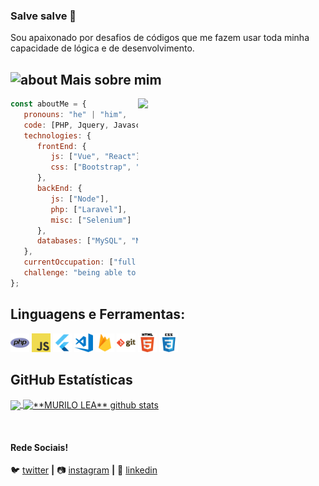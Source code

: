 ### Salve salve 👋

Sou apaixonado por desafios de códigos que me fazem usar toda minha capacidade de lógica e de desenvolvimento.

## <img width="45" alt="about" src="https://raw.github.com/elizarov/elizarov/master/about.png"> Mais sobre mim

<img align="right" width="300" src="https://i2.wp.com/allhtaccess.info/wp-content/uploads/2018/03/programming.gif?fit=1281%2C716&ssl=1" />

```javascript
const aboutMe = {
   pronouns: "he" | "him",
   code: [PHP, Jquery, Javascript, Typescript, HTML, CSS, Flutter],
   technologies: {
      frontEnd: {
         js: ["Vue", "React"],
         css: ["Bootstrap", "Materialize", "Material Design"]
      },
      backEnd: {
         js: ["Node"],
         php: ["Laravel"],
         misc: ["Selenium"]
      },
      databases: ["MySQL", "NoSQL"],
   },
   currentOccupation: ["full stack developer, focusing on web development and some studies in flutter"],
   challenge: "being able to be recognized by my own codes and style",
};
```

## **Linguagens e Ferramentas:**  

<code><img height="30" src="https://raw.githubusercontent.com/github/explore/80688e429a7d4ef2fca1e82350fe8e3517d3494d/topics/php/php.png"></code>
<code><img height="30" src="https://raw.githubusercontent.com/github/explore/80688e429a7d4ef2fca1e82350fe8e3517d3494d/topics/javascript/javascript.png"></code>
<code><img height="30" src="https://raw.githubusercontent.com/github/explore/80688e429a7d4ef2fca1e82350fe8e3517d3494d/topics/flutter/flutter.png"></code>
<code><img height="30" src="https://raw.githubusercontent.com/github/explore/80688e429a7d4ef2fca1e82350fe8e3517d3494d/topics/visual-studio-code/visual-studio-code.png"></code>
<code><img height="30" src="https://raw.githubusercontent.com/github/explore/80688e429a7d4ef2fca1e82350fe8e3517d3494d/topics/firebase/firebase.png"></code>
<code><img height="30" src="https://raw.githubusercontent.com/github/explore/80688e429a7d4ef2fca1e82350fe8e3517d3494d/topics/git/git.png"></code>
<code><img height="30" src="https://raw.githubusercontent.com/github/explore/80688e429a7d4ef2fca1e82350fe8e3517d3494d/topics/html/html.png"></code>
<code><img height="30" src="https://raw.githubusercontent.com/github/explore/80688e429a7d4ef2fca1e82350fe8e3517d3494d/topics/css/css.png"></code>


## **GitHub Estatísticas**

<a href="https://github.com/muriloleal13">
  <img align="center" src="https://github-readme-stats.vercel.app/api/top-langs/?username=muriloleal13&theme=dracula&hide_langs_below=1" />
</a>

<a href="https://github.com/muriloleal13">
 <img align="center" src="https://github-readme-stats.vercel.app/api?username=muriloleal13&show_icons=true&theme=dracula&line_height=27" alt="**MURILO LEA** github stats"/>
</a>

[twitter]: https://twitter.com/mukkaL13
[instagram]: https://www.instagram.com/murilo.l13/
[linkedin]: https://www.linkedin.com/in/murilo-leal/
<br>

#### Rede Sociais!

🐦 [twitter][twitter] **|** 
📷 [instagram][instagram] **|** 
👔 [linkedin][linkedin]
